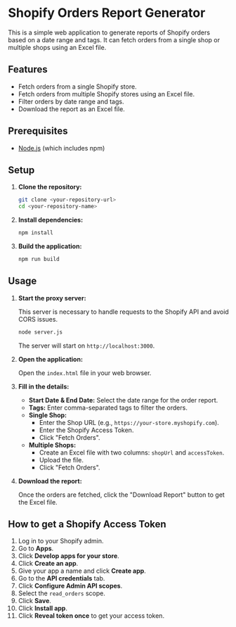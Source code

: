 # Shopify Orders Report Generator

This is a simple web application to generate reports of Shopify orders based on a date range and tags. It can fetch orders from a single shop or multiple shops using an Excel file.

## Features

-   Fetch orders from a single Shopify store.
-   Fetch orders from multiple Shopify stores using an Excel file.
-   Filter orders by date range and tags.
-   Download the report as an Excel file.

## Prerequisites

-   [Node.js](https://nodejs.org/) (which includes npm)

## Setup

1.  **Clone the repository:**

    ```bash
    git clone <your-repository-url>
    cd <your-repository-name>
    ```

2.  **Install dependencies:**

    ```bash
    npm install
    ```

3.  **Build the application:**

    ```bash
    npm run build
    ```

## Usage

1.  **Start the proxy server:**

    This server is necessary to handle requests to the Shopify API and avoid CORS issues.

    ```bash
    node server.js
    ```

    The server will start on `http://localhost:3000`.

2.  **Open the application:**

    Open the `index.html` file in your web browser.

3.  **Fill in the details:**
    -   **Start Date & End Date:** Select the date range for the order report.
    -   **Tags:** Enter comma-separated tags to filter the orders.
    -   **Single Shop:**
        -   Enter the Shop URL (e.g., `https://your-store.myshopify.com`).
        -   Enter the Shopify Access Token.
        -   Click "Fetch Orders".
    -   **Multiple Shops:**
        -   Create an Excel file with two columns: `shopUrl` and `accessToken`.
        -   Upload the file.
        -   Click "Fetch Orders".

4.  **Download the report:**

    Once the orders are fetched, click the "Download Report" button to get the Excel file.

## How to get a Shopify Access Token

1.  Log in to your Shopify admin.
2.  Go to **Apps**.
3.  Click **Develop apps for your store**.
4.  Click **Create an app**.
5.  Give your app a name and click **Create app**.
6.  Go to the **API credentials** tab.
7.  Click **Configure Admin API scopes**.
8.  Select the `read_orders` scope.
9.  Click **Save**.
10. Click **Install app**.
11. Click **Reveal token once** to get your access token.
